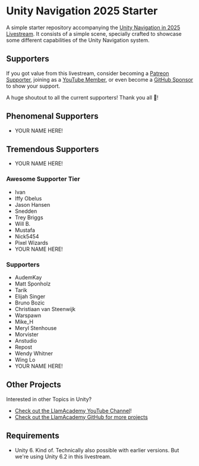﻿# Unity Navigation 2025 Starter

A simple starter repository accompanying the [Unity Navigation in 2025 Livestream](https://youtube.com/live/8Hs5mM_jBGA). 
It consists of a simple scene, specially crafted to showcase some different capabilities of the Unity Navigation system.

## Supporters
If you got value from this livestream, consider becoming a [Patreon Supporter](https://patreon.com/llamacademy), joining as a [YouTube Member](https://www.youtube.com/channel/UCnWm6pMD38R1E2vCAByGb6w/join), or even become a [GitHub Sponsor](https://github.com/sponsors/llamacademy) to show your support.

A huge shoutout to all the current supporters! Thank you all 🧡!

## Phenomenal Supporters
* YOUR NAME HERE!

## Tremendous Supporters
* YOUR NAME HERE!

### Awesome Supporter Tier
* Ivan
* Iffy Obelus
* Jason Hansen
* Snedden
* Trey Briggs
* Will B.
* Mustafa
* Nick5454
* Pixel Wizards
* YOUR NAME HERE!

### Supporters
* AudemKay
* Matt Sponholz
* Tarik
* Elijah Singer
* Bruno Bozic
* Christiaan van Steenwijk
* Warspawn
* Mike_H
* Meryl Stenhouse
* Morvister
* Anstudio
* Repost
* Wendy Whitner
* Wing Lo
* YOUR NAME HERE!

## Other Projects
Interested in other Topics in Unity?

* [Check out the LlamAcademy YouTube Channel](https://youtube.com/c/LlamAcademy)!
* [Check out the LlamAcademy GitHub for more projects](https://github.com/llamacademy)

## Requirements
* Unity 6. Kind of. Technically also possible with earlier versions. But we're using Unity 6.2 in this livestream.
